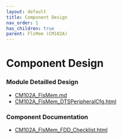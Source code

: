```yaml
---
layout: default
title: Component Design
nav_order: 1
has_children: true
parent: FlsMem (CM102A)
---
```

# Component Design
### Module Detailled Design

- [CM102A_FlsMem.md](Design/CM102A_FlsMem.md)
- [CM102A_FlsMem_DTSPeripheralCfg.html](Design/CM102A_FlsMem_DTSPeripheralCfg.html)

### Component Documentation

- [CM102A_FlsMem_FDD_Checklist.html](Doc/CM102A_FlsMem_FDD_Checklist.html)

